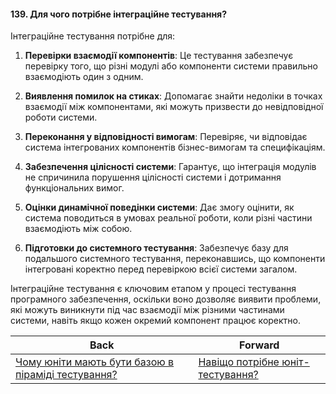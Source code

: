 #### 139. Для чого потрібне інтеграційне тестування?

Інтеграційне тестування потрібне для:

1. **Перевірки взаємодії компонентів**: Це тестування забезпечує перевірку того, що різні модулі або компоненти системи правильно взаємодіють один з одним. 

2. **Виявлення помилок на стиках**: Допомагає знайти недоліки в точках взаємодії між компонентами, які можуть призвести до невідповідної роботи системи.

3. **Переконання у відповідності вимогам**: Перевіряє, чи відповідає система інтегрованих компонентів бізнес-вимогам та специфікаціям.

4. **Забезпечення цілісності системи**: Гарантує, що інтеграція модулів не спричинила порушення цілісності системи і дотримання функціональних вимог.

5. **Оцінки динамічної поведінки системи**: Дає змогу оцінити, як система поводиться в умовах реальної роботи, коли різні частини взаємодіють між собою.

6. **Підготовки до системного тестування**: Забезпечує базу для подальшого системного тестування, переконавшись, що компоненти інтегровані коректно перед перевіркою всієї системи загалом.

Інтеграційне тестування є ключовим етапом у процесі тестування програмного забезпечення, оскільки воно дозволяє виявити проблеми, які можуть виникнути під час взаємодії між різними частинами системи, навіть якщо кожен окремий компонент працює коректно.

| Back | Forward |
|---|---|
| [Чому юніти мають бути базою в піраміді тестування?](/ua/middle/testing/why-units-must-be-the-base-of-a-testing-pyramid.md)  | [Навіщо потрібне юніт-тестування?](/ua/middle/testing/why-is-unit-testing-needed.md) |